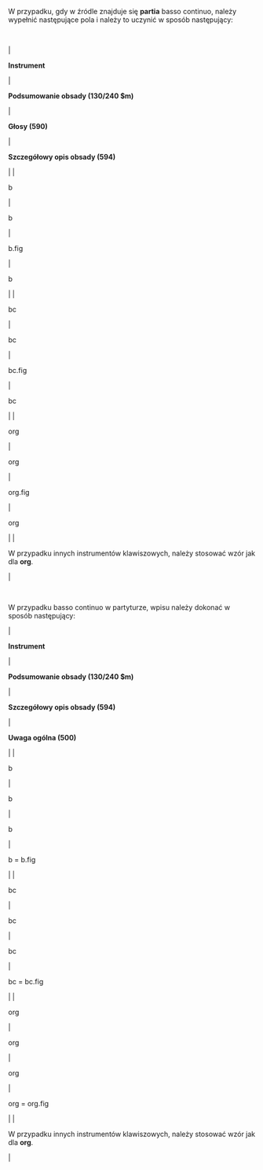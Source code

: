 W przypadku, gdy w źródle znajduje się **partia** basso continuo, należy wypełnić następujące pola i należy to uczynić w sposób następujący:

&nbsp;

| 

**Instrument**

 | 

**Podsumowanie obsady (130/240 $m)**

 | 

**Głosy (590)**

 | 

**Szczegółowy opis obsady (594)**

 |
| 

b

 | 

b

 | 

b.fig

 | 

b

 |
| 

bc

 | 

bc

 | 

bc.fig

 | 

bc

 |
| 

org

 | 

org

 | 

org.fig

 | 

org

 |
| 

W przypadku innych instrumentów klawiszowych, należy stosować wzór jak dla **org**.

 |

&nbsp;

W przypadku basso continuo w partyturze, wpisu należy dokonać w sposób następujący:

| 

**Instrument**

 | 

**Podsumowanie obsady (130/240 $m)**

 | 

**Szczegółowy opis obsady (594)**

 | 

**Uwaga ogólna (500)**

 |
| 

b

 | 

b

 | 

b

 | 

b = b.fig

 |
| 

bc

 | 

bc

 | 

bc

 | 

bc = bc.fig

 |
| 

org

 | 

org

 | 

org

 | 

org = org.fig

 |
| 

W przypadku innych instrumentów klawiszowych, należy stosować wzór jak dla **org**.

 |